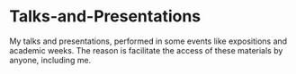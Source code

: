 # Talks-and-Presentations
My talks and presentations, performed in some events like expositions and academic weeks. The reason is facilitate the access of these materials by anyone, including me.
